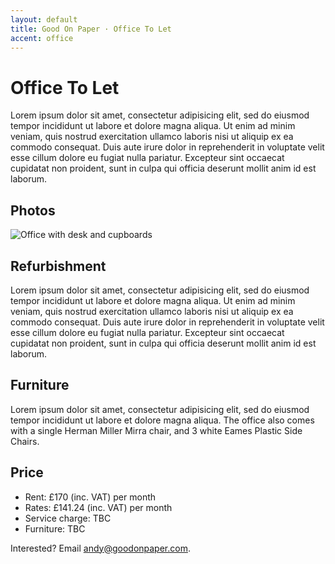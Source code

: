 ```yaml
---
layout: default
title: Good On Paper · Office To Let
accent: office
---
```


# Office To Let

Lorem ipsum dolor sit amet, consectetur adipisicing elit, sed do eiusmod tempor incididunt ut labore et dolore magna aliqua. Ut enim ad minim veniam, quis nostrud exercitation ullamco laboris nisi ut aliquip ex ea commodo consequat. Duis aute irure dolor in reprehenderit in voluptate velit esse cillum dolore eu fugiat nulla pariatur. Excepteur sint occaecat cupidatat non proident, sunt in culpa qui officia deserunt mollit anim id est laborum.

## Photos

![Office with desk and cupboards](http://f.cl.ly/items/3H3t2R440n0d26462C2P/2012-08-23-14.18.35.png "Office with desk and cupboards")

## Refurbishment

Lorem ipsum dolor sit amet, consectetur adipisicing elit, sed do eiusmod tempor incididunt ut labore et dolore magna aliqua. Ut enim ad minim veniam, quis nostrud exercitation ullamco laboris nisi ut aliquip ex ea commodo consequat. Duis aute irure dolor in reprehenderit in voluptate velit esse cillum dolore eu fugiat nulla pariatur. Excepteur sint occaecat cupidatat non proident, sunt in culpa qui officia deserunt mollit anim id est laborum.

## Furniture

Lorem ipsum dolor sit amet, consectetur adipisicing elit, sed do eiusmod tempor incididunt ut labore et dolore magna aliqua. The office also comes with a single Herman Miller Mirra chair, and 3 white Eames Plastic Side Chairs.

## Price

* Rent: £170 (inc. VAT) per month
* Rates: £141.24 (inc. VAT) per month
* Service charge: TBC
* Furniture: TBC

Interested? Email [andy@goodonpaper.com](mailto:andy@goodonpaper.com).
